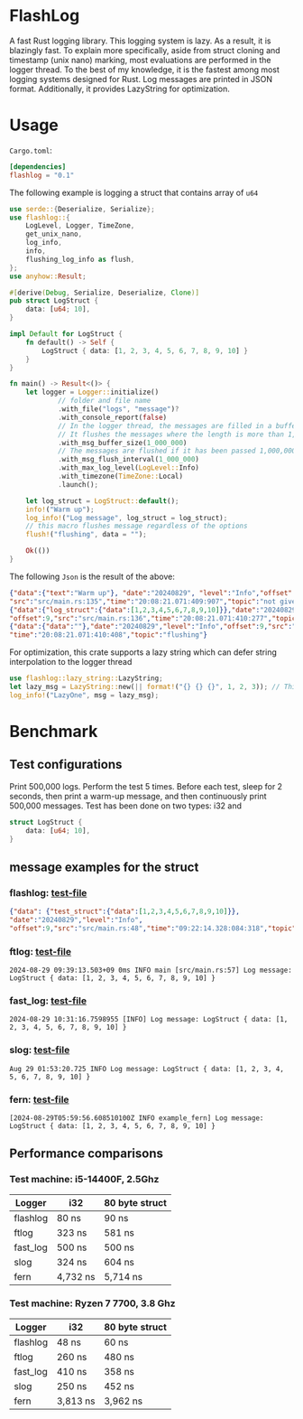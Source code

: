 # FlashLog
A fast Rust logging library. This logging system is lazy. As a result, it is blazingly fast.
To explain more specifically, aside from struct cloning and timestamp (unix nano) marking, 
most evaluations are performed in the logger thread. To the best of my knowledge, it is the fastest among most logging systems designed for Rust. Log messages are printed in JSON format. Additionally, it provides LazyString for optimization.

# Usage
```Cargo.toml```:
```toml
[dependencies]
flashlog = "0.1"
```
The following example is logging a struct that contains array of ```u64```
```Rust
use serde::{Deserialize, Serialize};
use flashlog::{
    LogLevel, Logger, TimeZone,
    get_unix_nano,
    log_info,
    info,
    flushing_log_info as flush,
};
use anyhow::Result;

#[derive(Debug, Serialize, Deserialize, Clone)]
pub struct LogStruct {
    data: [u64; 10],
}

impl Default for LogStruct {
    fn default() -> Self {
        LogStruct { data: [1, 2, 3, 4, 5, 6, 7, 8, 9, 10] }
    }
}

fn main() -> Result<()> {
    let logger = Logger::initialize()
            // folder and file name
            .with_file("logs", "message")?
            .with_console_report(false)
            // In the logger thread, the messages are filled in a buffer
            // It flushes the messages where the length is more than 1,000,000
            .with_msg_buffer_size(1_000_000)
            // The messages are flushed if it has been passed 1,000,000 ns from the last flush
            .with_msg_flush_interval(1_000_000)
            .with_max_log_level(LogLevel::Info)
            .with_timezone(TimeZone::Local)
            .launch();

    let log_struct = LogStruct::default();
    info!("Warm up");
    log_info!("Log message", log_struct = log_struct);
    // this macro flushes message regardless of the options
    flush!("flushing", data = "");

    Ok(())
}
```
The following ```Json``` is the result of the above: 
```Json
{"data":{"text":"Warm up"}, "date":"20240829", "level":"Info","offset":9,
"src":"src/main.rs:135","time":"20:08:21.071:409:907","topic":"not given"}
{"data":{"log_struct":{"data":[1,2,3,4,5,6,7,8,9,10]}},"date":"20240829","level":"Info",
"offset":9,"src":"src/main.rs:136","time":"20:08:21.071:410:277","topic":"Log message"}
{"data":{"data":""},"date":"20240829","level":"Info","offset":9,"src":"src/main.rs:138",
"time":"20:08:21.071:410:408","topic":"flushing"}
```
For optimization, this crate supports a lazy string which can defer string interpolation to the logger thread
```Rust
use flashlog::lazy_string::LazyString;
let lazy_msg = LazyString::new(|| format!("{} {} {}", 1, 2, 3)); // This will be evaluated in the logger thread
log_info!("LazyOne", msg = lazy_msg);   
```
# Benchmark
## Test configurations
Print 500,000 logs. Perform the test 5 times. Before each test, sleep for 2 seconds, then print a warm-up message, and then continuously print 500,000 messages. Test has been done on two types: i32 and

```Rust
struct LogStruct {
    data: [u64; 10],
}
```
## message examples for the struct
### flashlog: [test-file](./examples/flashlog/src/main.rs)
```Json
{"data": {"test_struct":{"data":[1,2,3,4,5,6,7,8,9,10]}},
"date":"20240829","level":"Info",
"offset":9,"src":"src/main.rs:48","time":"09:22:14.328:084:318","topic":"Log message"}
```

### ftlog: [test-file](./examples/ftlog/src/main.rs)
```
2024-08-29 09:39:13.503+09 0ms INFO main [src/main.rs:57] Log message: LogStruct { data: [1, 2, 3, 4, 5, 6, 7, 8, 9, 10] }
```

### fast_log: [test-file](./examples/fast_log/src/main.rs)
```
2024-08-29 10:31:16.7598955 [INFO] Log message: LogStruct { data: [1, 2, 3, 4, 5, 6, 7, 8, 9, 10] }
```

### slog: [test-file](./examples/slog/src/main.rs)
```
Aug 29 01:53:20.725 INFO Log message: LogStruct { data: [1, 2, 3, 4, 5, 6, 7, 8, 9, 10] }
```

### fern: [test-file](./examples/fern/src/main.rs)
```
[2024-08-29T05:59:56.608510100Z INFO example_fern] Log message: LogStruct { data: [1, 2, 3, 4, 5, 6, 7, 8, 9, 10] }
```
## Performance comparisons
### Test machine: i5-14400F, 2.5Ghz

| Logger    | i32           | 80 byte struct  |
| --------- | ------------- | --------------- |
| flashlog  | 80 ns         | 90 ns           |
| ftlog     | 323 ns        | 581 ns          |
| fast_log  | 500 ns        | 500 ns          |
| slog      | 324 ns        | 604 ns          |
| fern      | 4,732 ns      | 5,714 ns         |

### Test machine: Ryzen 7 7700, 3.8 Ghz
| Logger    | i32           | 80 byte struct  |
| --------- | ------------- | --------------- |
| flashlog  | 48 ns         | 60 ns           |
| ftlog     | 260 ns        | 480 ns          |
| fast_log  | 410 ns        | 358 ns          |
| slog      | 250 ns        | 452 ns          |
| fern      | 3,813 ns       | 3,962 ns         |
